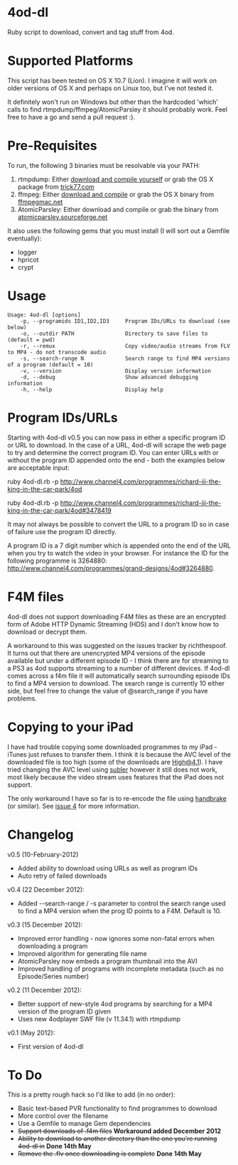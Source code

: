 4od-dl
======

Ruby script to download, convert and tag stuff from 4od.


Supported Platforms
===================

This script has been tested on OS X 10.7 (Lion). I imagine it will work on older versions of OS X and perhaps on Linux too, but I've not tested it. 

It definitely won't run on Windows but other than the hardcoded 'which' calls to find rtmpdump/ffmpeg/AtomicParsley it should probably work. Feel free to have a go and send a pull request :).  

Pre-Requisites
=========

To run, the following 3 binaries must be resolvable via your PATH:

1. rtmpdump: Either [download and compile yourself](http://rtmpdump.mplayerhq.hu/) or grab the OS X package from [trick77.com](http://trick77.com/2011/07/30/rtmpdump-2-4-binaries-for-os-x-10-7-lion)
2. ffmpeg: Either [download and compile](http://ffmpeg.org/) or grab the OS X binary from [ffmpegmac.net](http://ffmpegmac.net)
3. AtomicParsley: Either download and compile or grab the binary from [atomicparsley.sourceforge.net](http://atomicparsley.sourceforge.net/)

It also uses the following gems that you must install (I will sort out a Gemfile eventually):

* logger
* hpricot
* crypt

Usage
=====

	Usage: 4od-dl [options]
    	-p, --programids ID1,ID2,ID3     Program IDs/URLs to download (see below)
    	-o, --outdir PATH                Directory to save files to (default = pwd)
	    -r, --remux                      Copy video/audio streams from FLV to MP4 - do not transcode audio
    	-s, --search-range N             Search range to find MP4 versions of a program (default = 10)
	    -v, --version                    Display version information
	    -d, --debug                      Show advanced debugging information
	    -h, --help                       Display help


Program IDs/URLs
============

Starting with 4od-dl v0.5 you can now pass in either a specific program ID or URL to download. In the case of a URL, 4od-dl will scrape the web page to try and determine the correct program ID. You can enter URLs with or without the program ID appended onto the end - both the examples below are acceptable input:

ruby 4od-dl.rb -p http://www.channel4.com/programmes/richard-iii-the-king-in-the-car-park/4od 

ruby 4od-dl.rb -p http://www.channel4.com/programmes/richard-iii-the-king-in-the-car-park/4od#3478419 

It may not always be possible to convert the URL to a program ID so in case of failure use the program ID directly.

A program ID is a 7 digit number which is appended onto the end of the URL when you try to watch the video in your browser. For instance the ID for the following programme is 3264880: http://www.channel4.com/programmes/grand-designs/4od#3264880. 


F4M files
=========

4od-dl does not support downloading F4M files as these are an encrypted form of Adobe HTTP Dynamic Streaming (HDS) and I don't know how to download or decrypt them.

A workaround to this was suggested on the issues tracker by richthespoof. It turns out that there are unencrypted MP4 versions of the episode available but under a different episode ID - I think there are for streaming to a PS3 as 4od supports streaming to a number of different devices. If 4od-dl comes across a f4m file it will automatically search surrounding episode IDs to find a MP4 version to download. The search range is currently 10 either side, but feel free to change the value of @search_range if you have problems.

Copying to your iPad
============

I have had trouble copying some downloaded programmes to my iPad - iTunes just refuses to transfer them. I think it is because the AVC level of the downloaded file is too high (some of the downloads are High@4.1). I have tried changing the AVC level using [subler](http://code.google.com/p/subler/) however it still does not work, most likely because the video stream uses features that the iPad does not support.

The only workaround I have so far is to re-encode the file using [handbrake](http://handbrake.fr/) (or similar). See [issue 4](https://github.com/robwatkins/4od-dl/issues/4) for more information.

Changelog
=========

v0.5 (10-February-2012)

* Added ability to download using URLs as well as program IDs
* Auto retry of failed downloads

v0.4 (22 December 2012):

* Added --search-range / -s parameter to control the search range used to find a MP4 version when the prog ID points to a F4M. Default is 10.

v0.3 (15 December 2012):

* Improved error handling - now ignores some non-fatal errors when downloading a program
* Improved algorithm for generating file name
* AtomicParsley now embeds a program thumbnail into the AVI
* Improved handling of programs with incomplete metadata (such as no Episode/Series number)

v0.2 (11 December 2012): 

* Better support of new-style 4od programs by searching for a MP4 version of the program ID given
* Uses new 4odplayer SWF file (v 11.34.1) with rtmpdump

v0.1 (May 2012):

* First version of 4od-dl

To Do
======

This is a pretty rough hack so I'd like to add (in no order):

* Basic text-based PVR functionality to find programmes to download
* More control over the filename
* Use a Gemfile to manage Gem dependencies
* ~~Support downloads of .f4m files~~ **Workaround added December 2012**
* ~~Ability to download to another directory than the one you're running 4od-dl in~~ **Done 14th May**
* ~~Remove the .flv once downloading is complete~~ **Done 14th May**
